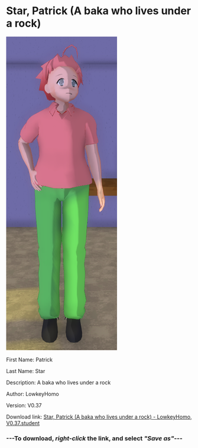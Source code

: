 # Star, Patrick (A baka who lives under a rock)

<img src = "https://raw.githubusercontent.com/Arbiter1223/Daigaku-Gurashi-Custom-Students/master/Students/Files/Star%2C%20Patrick%20(A%20baka%20who%20lives%20under%20a%20rock).png">

First Name: Patrick

Last Name: Star

Description: A baka who lives under a rock

Author: LowkeyHomo

Version: V0.37

Download link: <a href="https://raw.githubusercontent.com/Arbiter1223/Daigaku-Gurashi-Custom-Students/master/Students/Files/Star%2C%20Patrick%20(A%20baka%20who%20lives%20under%20a%20rock)%20-%20LowkeyHomo%2C%20V0.37.student">Star, Patrick (A baka who lives under a rock) - LowkeyHomo, V0.37.student</a>

### ---**To download, _right-click_ the link, and select _"Save as"_**---
